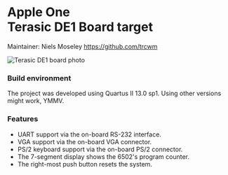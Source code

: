 # Apple One<br>Terasic DE1 Board target

Maintainer: Niels Moseley https://github.com/trcwm

![Terasic DE1 board photo](images/terasic_DE1.jpg)

### Build environment
The project was developed using Quartus II 13.0 sp1. Using other versions might work, YMMV.

### Features
* UART support via the on-board RS-232 interface.
* VGA support via the on-board VGA connector.
* PS/2 keyboard support via the on-board PS/2 connector.
* The 7-segment display shows the 6502's program counter.
* The right-most push button resets the system.
